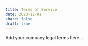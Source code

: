 ```yaml
---
title: Terms of Service
date: 2023-12-01
share: false
draft: true
---
```


Add your company legal terms here...

